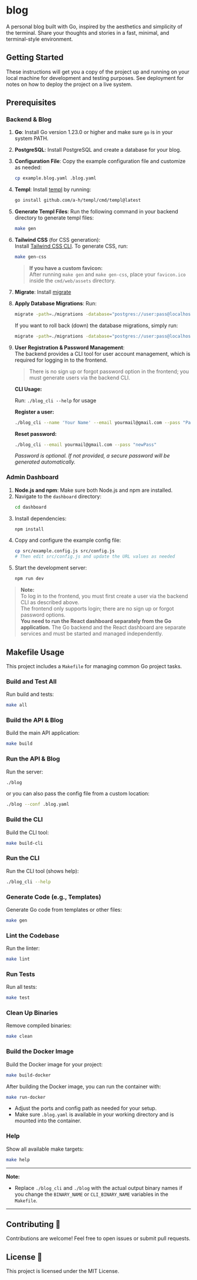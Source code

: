 # blog

A personal blog built with Go, inspired by the aesthetics and simplicity of the terminal. Share your thoughts and stories in a fast, minimal, and terminal-style environment.

## Getting Started

These instructions will get you a copy of the project up and running on your local machine for development and testing purposes. See deployment for notes on how to deploy the project on a live system.

## Prerequisites

### Backend & Blog

1. **Go**: Install Go version 1.23.0 or higher and make sure `go` is in your system PATH.
2. **PostgreSQL**: Install PostgreSQL and create a database for your blog.
3. **Configuration File**: Copy the example configuration file and customize as needed:
   ```bash
   cp example.blog.yaml .blog.yaml
   ```
4. **Templ**: Install [templ](https://github.com/a-h/templ) by running:
   ```bash
   go install github.com/a-h/templ/cmd/templ@latest
   ```
5. **Generate Templ Files**: Run the following command in your backend directory to generate templ files:
   ```bash
   make gen
   ```
6. **Tailwind CSS** (for CSS generation):  
   Install [Tailwind CSS CLI](https://tailwindcss.com/blog/standalone-cli).
   To generate CSS, run:
   ```bash
   make gen-css
   ```
   > **If you have a custom favicon:**  
   > After running `make gen` and `make gen-css`, place your `favicon.ico` inside the `cmd/web/assets` directory.

7. **Migrate**: Install [migrate](https://github.com/golang-migrate/migrate)
8. **Apply Database Migrations**: Run:
   ```bash
   migrate -path=./migrations -database="postgres://user:pass@localhost:port/dbName?sslmode=disable" up
   ```
   If you want to roll back (down) the database migrations, simply run:
   ```bash
   migrate -path=./migrations -database="postgres://user:pass@localhost:port/dbName?sslmode=disable" down
   ```
9. **User Registration & Password Management**:  
   The backend provides a CLI tool for user account management, which is required for logging in to the frontend.  
   > There is no sign up or forgot password option in the frontend; you must generate users via the backend CLI.

   **CLI Usage:**
    
    Run: `./blog_cli --help` for usage

   **Register a user:**
   ```bash
   ./blog_cli --name 'Your Name' --email yourmail@gmail.com --pass "Pass"
   ```

   **Reset password:**
   ```bash
   ./blog_cli --email yourmail@gmail.com --pass "newPass"
   ```

   *Password is optional. If not provided, a secure password will be generated automatically.*


### Admin Dashboard

1. **Node.js and npm**: Make sure both Node.js and npm are installed.
2. Navigate to the `dashboard` directory:
   ```bash
   cd dashboard
   ```
3. Install dependencies:
   ```bash
   npm install
   ```
4. Copy and configure the example config file:
   ```bash
   cp src/example.config.js src/config.js
   # Then edit src/config.js and update the URL values as needed
   ```
5. Start the development server:
   ```bash
   npm run dev
   ```

> **Note:**  
> To log in to the frontend, you must first create a user via the backend CLI as described above.  
> The frontend only supports login; there are no sign up or forgot password options.  
> **You need to run the React dashboard separately from the Go application.** The Go backend and the React dashboard are separate services and must be started and managed independently.

## Makefile Usage

This project includes a `Makefile` for managing common Go project tasks.

### Build and Test All

Run build and tests:
```bash
make all
```

### Build the API & Blog 

Build the main API application:
```bash
make build
```

### Run the API & Blog 

Run the server:
```bash
./blog
```
or you can also pass the config file from a custom location:
```bash
./blog --conf .blog.yaml
```

### Build the CLI

Build the CLI tool:
```bash
make build-cli
```

### Run the CLI

Run the CLI tool (shows help):
```bash
./blog_cli --help
```

### Generate Code (e.g., Templates)

Generate Go code from templates or other files:
```bash
make gen
```

### Lint the Codebase

Run the linter:
```bash
make lint
```

### Run Tests

Run all tests:
```bash
make test
```

### Clean Up Binaries

Remove compiled binaries:
```bash
make clean
```

### Build the Docker Image

Build the Docker image for your project:
```bash
make build-docker
```

After building the Docker image, you can run the container with:
```bash
make run-docker
```
- Adjust the ports and config path as needed for your setup.
- Make sure `.blog.yaml` is available in your working directory and is mounted into the container.


### Help

Show all available make targets:
```bash
make help
```

---

**Note:**  
- Replace `./blog_cli` and `./blog` with the actual output binary names if you change the `BINARY_NAME` or `CLI_BINARY_NAME` variables in the `Makefile`.

---

## Contributing 🤝

Contributions are welcome! Feel free to open issues or submit pull requests.

## License 📜

This project is licensed under the MIT License.
